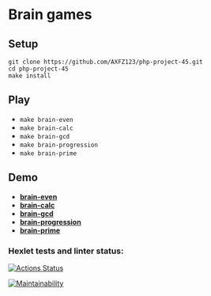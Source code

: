 # Brain games

## Setup

```
git clone https://github.com/AXFZ123/php-project-45.git
cd php-project-45
make install
```

## Play

* ```make brain-even```
* ```make brain-calc```
* ```make brain-gcd```
* ```make brain-progression```
* ```make brain-prime```

## Demo

* [**brain-even**](https://asciinema.org/a/pQExeLU3ldyP3yi6pSQ1K2wjC)
* [**brain-calc**](https://asciinema.org/a/CQeEQqvAhcEjSeiWrBE2qNcPb)
* [**brain-gcd**](https://asciinema.org/a/hmFyYQc9VEowdQyDOZFthpKzw)
* [**brain-progression**](https://asciinema.org/a/Gqx0QVm3oKGizfEFbLYUiKNDV)
* [**brain-prime**](https://asciinema.org/a/LH3uEhFzqhqgSEgUmvoyMduxG)

### Hexlet tests and linter status:
[![Actions Status](https://github.com/AXFZ123/php-project-45/actions/workflows/hexlet-check.yml/badge.svg)](https://github.com/AXFZ123/php-project-45/actions)

[![Maintainability](https://api.codeclimate.com/v1/badges/e463d263e12b16a4cedd/maintainability)](https://codeclimate.com/github/AXFZ123/php-project-45/maintainability)

